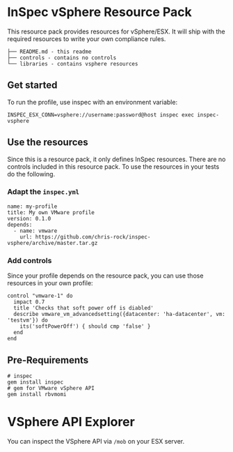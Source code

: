 # InSpec vSphere Resource Pack

This resource pack provides resources for vSphere/ESX. It will ship with the required resources to write your own compliance rules.

```
├── README.md - this readme
├── controls - contains no controls
└── libraries - contains vsphere resources
```

## Get started

To run the profile, use inspec with an environment variable:

`INSPEC_ESX_CONN=vsphere://username:password@host inspec exec inspec-vsphere`


## Use the resources

Since this is a resource pack, it only defines InSpec resources. There are no controls included in this resource pack. To use the resources in your tests do the following.

### Adapt the `inspec.yml`

```
name: my-profile
title: My own VMware profile
version: 0.1.0
depends:
  - name: vmware
    url: https://github.com/chris-rock/inspec-vsphere/archive/master.tar.gz
```


### Add controls

Since your profile depends on the resource pack, you can use those resources in your own profile:

```
control "vmware-1" do
  impact 0.7
  title 'Checks that soft power off is diabled'
  describe vmware_vm_advancedsetting({datacenter: 'ha-datacenter', vm: 'testvm'}) do
    its('softPowerOff') { should cmp 'false' }
  end
end
```

## Pre-Requirements

```
# inspec
gem install inspec
# gem for VMware vSphere API
gem install rbvmomi
```

# VSphere API Explorer

You can inspect the VSphere API via `/mob` on your ESX server.
